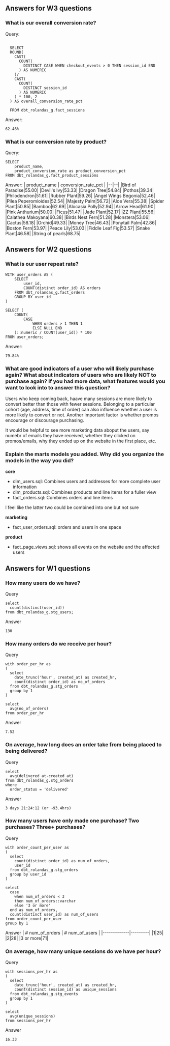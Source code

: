 ## Answers for W3 questions

### What is our overall conversion rate?

Query:
```

  SELECT
  ROUND(
    CAST(
      COUNT(
        DISTINCT CASE WHEN checkout_events > 0 THEN session_id END
      ) AS NUMERIC
    )/
    CAST(
      COUNT(
        DISTINCT session_id
      ) AS NUMERIC
    ) * 100, 2
  ) AS overall_conversion_rate_pct

  FROM dbt_rolandas_g.fact_sessions
```

Answer:
```
62.46%
```

### What is our conversion rate by product?

Query:
```
SELECT
    product_name,
    product_conversion_rate as product_conversion_pct
FROM dbt_rolandas_g.fact_product_sessions
```

Answer:
| product_name | conversion_rate_pct |
|--|--|
|Bird of Paradise|55.00|
|Devil's Ivy|53.33|
|Dragon Tree|54.84|
|Pothos|39.34|
|Philodendron|51.61|
|Rubber Plant|59.26|
|Angel Wings Begonia|52.46|
|Pilea Peperomioides|52.54|
|Majesty Palm|56.72|
|Aloe Vera|55.38|
|Spider Plant|50.85|
|Bamboo|62.69|
|Alocasia Polly|52.94|
|Arrow Head|61.90|
|Pink Anthurium|50.00|
|Ficus|51.47|
|Jade Plant|52.17|
|ZZ Plant|55.56|
|Calathea Makoyana|60.38|
|Birds Nest Fern|51.28|
|Monstera|53.06|
|Cactus|58.18|
|Orchid|49.33|
|Money Tree|46.43|
|Ponytail Palm|42.86|
|Boston Fern|53.97|
|Peace Lily|53.03|
|Fiddle Leaf Fig|53.57|
|Snake Plant|46.58|
|String of pearls|68.75|


## Answers for W2 questions

### What is our user repeat rate?

```
WITH user_orders AS (
    SELECT
        user_id,
        COUNT(distinct order_id) AS orders
    FROM dbt_rolandas_g.fact_orders
    GROUP BY user_id
)

SELECT (
    COUNT(
        CASE
            WHEN orders > 1 THEN 1
            ELSE NULL END
    )::numeric / COUNT(user_id)) * 100
FROM user_orders;
```

Answer:
```
79.84%
```

### What are good indicators of a user who will likely purchase again? What about indicators of users who are likely NOT to purchase again? If you had more data, what features would you want to look into to answer this question?

Users who keep coming back, haave many sessions are more likely to convert better than those with fewer sessions.  Belonging to a particular cohort (age, address, time of order) can also influence whether a user is more likely to convert or not.  Another important factor is whether promos encourage or discourage purchasing.

It would be helpful to see more marketing data aboput the users, say numebr of emails they have received, whether they clicked on promos/emails, why they ended up on the website in the first place, etc.

### Explain the marts models you added. Why did you organize the models in the way you did?

**core**
* dim_users.sql: Combines users and addresses for more complete user information
* dim_products.sql: Combines products and line items for a fuller view
* fact_orders.sql: Combines orders and line items

I feel like the latter two could be combined into one but not sure

**marketing**
* fact_user_orders.sql: orders and users in one space

**product**
* fact_page_views.sql: shows all events on the website and the affected users

## Answers for W1 questions

### How many users do we have?

Query
```
select 
  count(distinct(user_id)) 
from dbt_rolandas_g.stg_users;
```

Answer
```
130
```

### How many orders do we receive per hour?

Query
```
with order_per_hr as
(
  select
    date_trunc('hour', created_at) as created_hr,
    count(distinct order_id) as no_of_orders
  from dbt_rolandas_g.stg_orders
  group by 1
)

select 
  avg(no_of_orders) 
from order_per_hr
```

Answer
```
7.52
```

### On average, how long does an order take from being placed to being delivered?

Query
```
select 
  avg(delivered_at-created_at)
from dbt_rolandas_g.stg_orders
where
  order_status = 'delivered'
```

Answer
```
3 days 21:24:12 (or ~93.4hrs)
```

### How many users have only made one purchase? Two purchases? Three+ purchases?

Query
```
with order_count_per_user as
(
  select 
    count(distinct order_id) as num_of_orders,
    user_id
  from dbt_rolandas_g.stg_orders
  group by user_id
)

select
  case 
    when num_of_orders < 3 
    then num_of_orders::varchar
    else '3 or more'
  end as num_of_orders,
  count(distinct user_id) as num_of_users
from order_count_per_user
group by 1
```

Answer
| # num_of_orders | # num_of_users |
|-------------|---------|
|1|25|
|2|28|
|3 or more|71|

### On average, how many unique sessions do we have per hour?

Query
```
with sessions_per_hr as
(
  select
    date_trunc('hour', created_at) as created_hr,
    count(distinct session_id) as unique_sessions
  from dbt_rolandas_g.stg_events
  group by 1
)

select 
  avg(unique_sessions) 
from sessions_per_hr
```

Answer
```
16.33
```